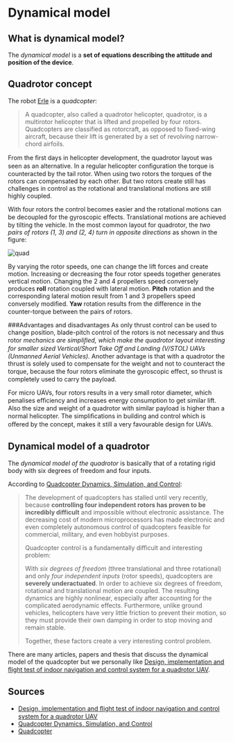 Dynamical model
=========

What is dynamical model?
-------
The *dynamical model* is a **set of equations describing the attitude and position of the device**.

Quadrotor concept
-------
The robot [Erle](http://erlerobot.com) is a *quadcopter*:

>A quadcopter, also called a quadrotor helicopter, quadrotor, is a multirotor helicopter that is lifted and propelled by four rotors. Quadcopters are classified as rotorcraft, as opposed to fixed-wing aircraft, because their lift is generated by a set of revolving narrow-chord airfoils.

From the ﬁrst days in helicopter development, the quadrotor layout was seen as an alternative. In a regular helicopter conﬁguration the torque is counteracted by the tail rotor. When using two rotors the torques of the rotors can compensated by each other. But two rotors create still has challenges in control as the rotational and translational motions are still highly coupled.

With four rotors the control becomes easier and the rotational motions can be decoupled for the gyroscopic eﬀects. Translational motions are achieved by tilting the vehicle. In the most common layout for quadrotor, the *two pairs of rotors (1, 3) and (2, 4) turn in opposite directions* as shown in the figure:

![quad](img/quad.png)

By varying the rotor speeds, one can change the lift forces and create motion. Increasing or decreasing the four rotor speeds together generates vertical motion. Changing the 2 and 4 propellers speed conversely produces **roll** rotation coupled with lateral motion. **Pitch** rotation and the corresponding lateral motion result from 1 and 3 propellers speed conversely modiﬁed. **Yaw** rotation results from the diﬀerence in the counter-torque between the pairs of rotors.

###Advantages and disadvantages
As only thrust control can be used to change position, blade-pitch control of the rotors is not necessary and thus rotor *mechanics are simpliﬁed, which make the quadrotor layout interesting for smaller sized Vertical/Short Take Oﬀ and Landing (V/STOL) UAVs (Unmanned Aerial Vehicles)*. Another advantage is
that with a quadrotor the thrust is solely used to compensate for the weight and not to counteract the torque, because the four rotors eliminate the gyroscopic eﬀect, so thrust is completely used to carry the payload.

For micro UAVs, four rotors results in a very small rotor diameter, which penalises eﬃciency and increases energy consumption to get similar lift. Also the size and weight of a quadrotor with similar payload is higher than a normal helicopter. The simpliﬁcations in building and control which is oﬀered by the concept, makes it still a very favourable design for UAVs.

Dynamical model of a quadrotor
-------

The *dynamical model of the quadrotor*  is basically that of a rotating rigid body with six degrees of freedom and four inputs.

According to [Quadcopter Dynamics, Simulation, and Control](http://andrew.gibiansky.com/downloads/pdf/Quadcopter%20Dynamics,%20Simulation,%20and%20Control.pdf):

>The development of quadcopters has stalled until very recently, because **controlling four independent rotors has proven to be incredibly difficult** and impossible without electronic assistance. The decreasing cost of modern microprocessors has made electronic and even completely autonomous control of quadcopters feasible for commercial, military, and even hobbyist purposes.
>
>Quadcopter control is a fundamentally difficult and interesting problem:
>
>With *six degrees of freedom* (three translational and three rotational) and only *four independent inputs* (rotor speeds), quadcopters are **severely underactuated**.
In order to achieve six degrees of freedom, rotational and translational motion are coupled. The resulting dynamics are highly nonlinear, especially after accounting for the complicated aerodynamic effects. Furthermore, unlike ground vehicles, helicopters have very little friction to prevent their motion, so they must provide their own damping in order to stop moving and remain stable.
>
>Together, these factors create a very interesting control problem.

There are many articles, papers and thesis that discuss the dynamical model of the quadcopter but we personally like [Design, implementation and ﬂight test of indoor navigation and control system for a quadrotor UAV](http://www.st.ewi.tudelft.nl/~koen/in4073/Resources/MSc_thesis_X-UFO.pdf).

Sources
-----
- [Design, implementation and ﬂight test of indoor navigation and control system for a quadrotor UAV](http://www.st.ewi.tudelft.nl/~koen/in4073/Resources/MSc_thesis_X-UFO.pdf)
- [Quadcopter Dynamics, Simulation, and Control](http://andrew.gibiansky.com/downloads/pdf/Quadcopter%20Dynamics,%20Simulation,%20and%20Control.pdf)
- [Quadcopter](http://en.wikipedia.org/wiki/Quadcopter)
